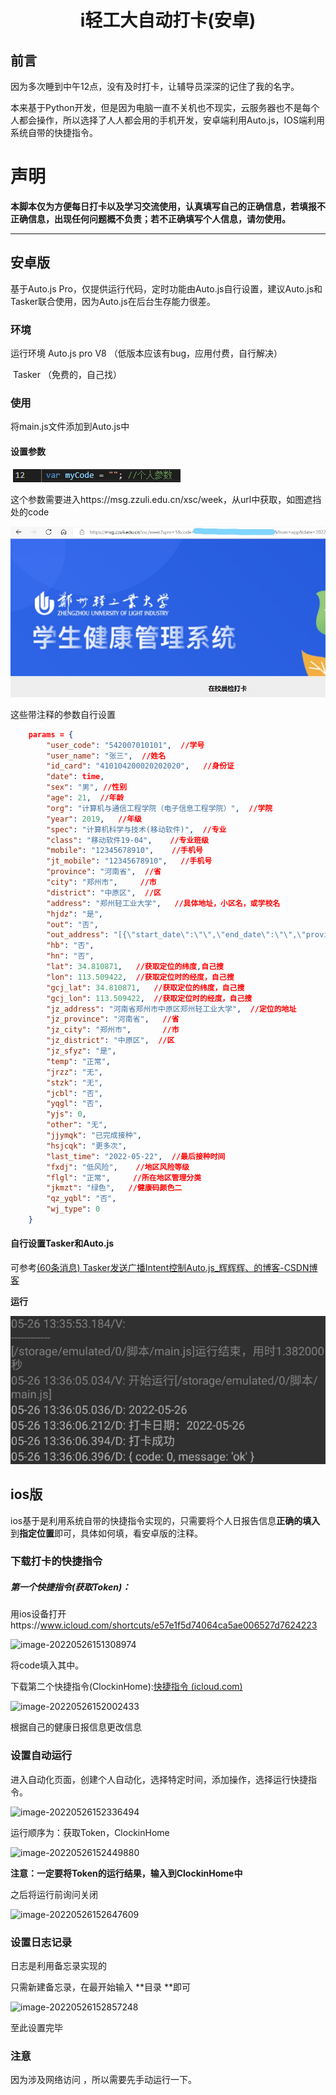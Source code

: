 <h1><center>i轻工大自动打卡(安卓)</center></h1>



<h2>前言</h2>

​	因为多次睡到中午12点，没有及时打卡，让辅导员深深的记住了我的名字。

​	本来基于Python开发，但是因为电脑一直不关机也不现实，云服务器也不是每个人都会操作，所以选择了人人都会用的手机开发，安卓端利用Auto.js，IOS端利用系统自带的快捷指令。

<h1>声明</h1>

**本脚本仅为方便每日打卡以及学习交流使用，认真填写自己的正确信息，若填报不正确信息，出现任何问题概不负责；若不正确填写个人信息，请勿使用。**

-----




<h2>安卓版</h2>

基于Auto.js Pro，仅提供运行代码，定时功能由Auto.js自行设置，建议Auto.js和Tasker联合使用，因为Auto.js在后台生存能力很差。

### 环境

运行环境 Auto.js pro V8 （低版本应该有bug，应用付费，自行解决）

​				Tasker （免费的，自己找）

<h3>使用</h3>

将main.js文件添加到Auto.js中

<h4>设置参数</h4>

​	![image-20220526133754391](pic\image-20220526133754391.png)

这个参数需要进入https://msg.zzuli.edu.cn/xsc/week，从url中获取，如图遮挡处的code

![Inkedimage-20220526134006502](pic\Inkedimage-20220526134006502.jpg)

这些带注释的参数自行设置

```json
    params = {
        "user_code": "542007010101",  //学号
        "user_name": "张三",  //姓名
        "id_card": "410104200020202020",   //身份证
        "date": time,
        "sex": "男", //性别
        "age": 21,  //年龄
        "org": "计算机与通信工程学院（电子信息工程学院）",  //学院
        "year": 2019,   //年级
        "spec": "计算机科学与技术(移动软件)",  //专业
        "class": "移动软件19-04",    //专业班级
        "mobile": "12345678910",    //手机号
        "jt_mobile": "12345678910",   //手机号
        "province": "河南省",  //省
        "city": "郑州市",     //市
        "district": "中原区",  //区
        "address": "郑州轻工业大学",   //具体地址，小区名，或学校名
        "hjdz": "是",
        "out": "否",
        "out_address": "[{\"start_date\":\"\",\"end_date\":\"\",\"province\":\"\",\"city\":\"\",\"district\":\"\",\"area\":\"\",\"address\":\"\"}]",
        "hb": "否",
        "hn": "否",
        "lat": 34.810871,   //获取定位的纬度,自己搜
        "lon": 113.509422,  //获取定位时的经度，自己搜
        "gcj_lat": 34.810871,   //获取定位的纬度，自己搜
        "gcj_lon": 113.509422,  //获取定位时的经度，自己搜
        "jz_address": "河南省郑州市中原区郑州轻工业大学",  //定位的地址
        "jz_province": "河南省",   //省
        "jz_city": "郑州市",       //市
        "jz_district": "中原区",  //区
        "jz_sfyz": "是",
        "temp": "正常",
        "jrzz": "无",
        "stzk": "无",
        "jcbl": "否",
        "yqgl": "否",
        "yjs": 0,
        "other": "无",
        "jjymqk": "已完成接种",
        "hsjcqk": "更多次",
        "last_time": "2022-05-22",  //最后接种时间
        "fxdj": "低风险",    //地区风险等级
        "flgl": "正常",     //所在地区管理分类
        "jkmzt": "绿色",   //健康码颜色二
        "qz_yqbl": "否",  
        "wj_type": 0
    }
```




<h4>自行设置Tasker和Auto.js</h4>

可参考[(60条消息) Tasker发送广播Intent控制Auto.js_辉辉辉、的博客-CSDN博客](https://blog.csdn.net/qq_45739934/article/details/124983337)

**运行**

![image-20220526142546475](pic\image-20220526142546475.png)



<h2>ios版</h2>

ios基于是利用系统自带的快捷指令实现的，只需要将个人日报告信息**正确的填入**到**指定位置**即可，具体如何填，看安卓版的注释。

<h3>下载打卡的快捷指令</h3>

<h5>第一个快捷指令(获取Token)：</h5>

用ios设备打开https://www.icloud.com/shortcuts/e57e1f5d74064ca5ae006527d7624223

![image-20220526151308974](C:\Users\A\AppData\Roaming\Typora\typora-user-images\image-20220526151308974.png)

将code填入其中。

下载第二个快捷指令(ClockinHome):[快捷指令 (icloud.com)](https://www.icloud.com/shortcuts/d05a322e1b494c5883d685de1fa1cc93)

![image-20220526152002433](C:\Users\A\AppData\Roaming\Typora\typora-user-images\image-20220526152002433.png)

根据自己的健康日报信息更改信息

<h3>设置自动运行</h3>

进入自动化页面，创建个人自动化，选择特定时间，添加操作，选择运行快捷指令。

![image-20220526152336494](C:\Users\A\AppData\Roaming\Typora\typora-user-images\image-20220526152336494.png)

运行顺序为：获取Token，ClockinHome

![image-20220526152449880](C:\Users\A\AppData\Roaming\Typora\typora-user-images\image-20220526152449880.png)

**注意：一定要将Token的运行结果，输入到ClockinHome中**

之后将运行前询问关闭

![image-20220526152647609](C:\Users\A\AppData\Roaming\Typora\typora-user-images\image-20220526152647609.png)

<h3>设置日志记录</h3>

日志是利用备忘录实现的

只需新建备忘录，在最开始输入 **目录 **即可

![image-20220526152857248](C:\Users\A\AppData\Roaming\Typora\typora-user-images\image-20220526152857248.png)

至此设置完毕

<h3>注意</h3>

因为涉及网络访问 ，所以需要先手动运行一下。
